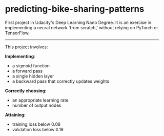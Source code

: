 # predicting-bike-sharing-patterns
First project in Udacity's Deep Learning Nano Degree. It is an exercise in implementing a neural network 'from scratch,' without relying on PyTorch or TensorFlow. 

---

This project involves: 

**Implementing**:
* a sigmoid function
* a forward pass 
* a single hidden layer
* a backward pass that correctly updates weights

**Correctly choosing**: 
* an appropriate learning rate 
* number of output nodes

**Attaining**:
* training loss below 0.09
* validation loss below 0.18
